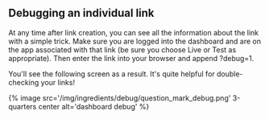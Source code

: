 
## Debugging an individual link

At any time after link creation, you can see all the information about the link with a simple trick. Make sure you are logged into the dashboard and are on the app associated with that link (be sure you choose Live or Test as appropriate). Then enter the link into your browser and append ?debug=1.

You'll see the following screen as a result. It's quite helpful for double-checking your links!

{% image src='/img/ingredients/debug/question_mark_debug.png' 3-quarters center alt='dashboard debug' %}
